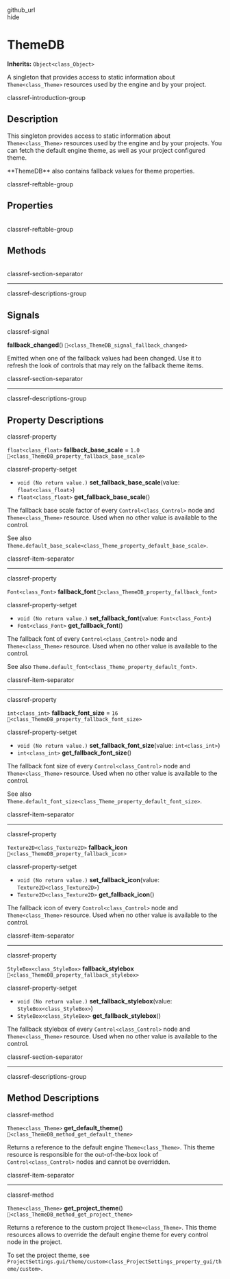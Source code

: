 github\_url  
hide

# ThemeDB

**Inherits:** `Object<class_Object>`

A singleton that provides access to static information about
`Theme<class_Theme>` resources used by the engine and by your project.

classref-introduction-group

## Description

This singleton provides access to static information about
`Theme<class_Theme>` resources used by the engine and by your projects.
You can fetch the default engine theme, as well as your project
configured theme.

\*\*ThemeDB\*\* also contains fallback values for theme properties.

classref-reftable-group

## Properties

<table>
<tbody>
<tr>
</tr>
<tr>
</tr>
<tr>
</tr>
<tr>
</tr>
<tr>
</tr>
</tbody>
</table>

classref-reftable-group

## Methods

<table>
<tbody>
<tr>
</tr>
<tr>
</tr>
</tbody>
</table>

classref-section-separator

------------------------------------------------------------------------

classref-descriptions-group

## Signals

classref-signal

**fallback\_changed**() `🔗<class_ThemeDB_signal_fallback_changed>`

Emitted when one of the fallback values had been changed. Use it to
refresh the look of controls that may rely on the fallback theme items.

classref-section-separator

------------------------------------------------------------------------

classref-descriptions-group

## Property Descriptions

classref-property

`float<class_float>` **fallback\_base\_scale** = `1.0`
`🔗<class_ThemeDB_property_fallback_base_scale>`

classref-property-setget

-   `void (No return value.)` **set\_fallback\_base\_scale**(value:
    `float<class_float>`)
-   `float<class_float>` **get\_fallback\_base\_scale**()

The fallback base scale factor of every `Control<class_Control>` node
and `Theme<class_Theme>` resource. Used when no other value is available
to the control.

See also
`Theme.default_base_scale<class_Theme_property_default_base_scale>`.

classref-item-separator

------------------------------------------------------------------------

classref-property

`Font<class_Font>` **fallback\_font**
`🔗<class_ThemeDB_property_fallback_font>`

classref-property-setget

-   `void (No return value.)` **set\_fallback\_font**(value:
    `Font<class_Font>`)
-   `Font<class_Font>` **get\_fallback\_font**()

The fallback font of every `Control<class_Control>` node and
`Theme<class_Theme>` resource. Used when no other value is available to
the control.

See also `Theme.default_font<class_Theme_property_default_font>`.

classref-item-separator

------------------------------------------------------------------------

classref-property

`int<class_int>` **fallback\_font\_size** = `16`
`🔗<class_ThemeDB_property_fallback_font_size>`

classref-property-setget

-   `void (No return value.)` **set\_fallback\_font\_size**(value:
    `int<class_int>`)
-   `int<class_int>` **get\_fallback\_font\_size**()

The fallback font size of every `Control<class_Control>` node and
`Theme<class_Theme>` resource. Used when no other value is available to
the control.

See also
`Theme.default_font_size<class_Theme_property_default_font_size>`.

classref-item-separator

------------------------------------------------------------------------

classref-property

`Texture2D<class_Texture2D>` **fallback\_icon**
`🔗<class_ThemeDB_property_fallback_icon>`

classref-property-setget

-   `void (No return value.)` **set\_fallback\_icon**(value:
    `Texture2D<class_Texture2D>`)
-   `Texture2D<class_Texture2D>` **get\_fallback\_icon**()

The fallback icon of every `Control<class_Control>` node and
`Theme<class_Theme>` resource. Used when no other value is available to
the control.

classref-item-separator

------------------------------------------------------------------------

classref-property

`StyleBox<class_StyleBox>` **fallback\_stylebox**
`🔗<class_ThemeDB_property_fallback_stylebox>`

classref-property-setget

-   `void (No return value.)` **set\_fallback\_stylebox**(value:
    `StyleBox<class_StyleBox>`)
-   `StyleBox<class_StyleBox>` **get\_fallback\_stylebox**()

The fallback stylebox of every `Control<class_Control>` node and
`Theme<class_Theme>` resource. Used when no other value is available to
the control.

classref-section-separator

------------------------------------------------------------------------

classref-descriptions-group

## Method Descriptions

classref-method

`Theme<class_Theme>` **get\_default\_theme**()
`🔗<class_ThemeDB_method_get_default_theme>`

Returns a reference to the default engine `Theme<class_Theme>`. This
theme resource is responsible for the out-of-the-box look of
`Control<class_Control>` nodes and cannot be overridden.

classref-item-separator

------------------------------------------------------------------------

classref-method

`Theme<class_Theme>` **get\_project\_theme**()
`🔗<class_ThemeDB_method_get_project_theme>`

Returns a reference to the custom project `Theme<class_Theme>`. This
theme resources allows to override the default engine theme for every
control node in the project.

To set the project theme, see
`ProjectSettings.gui/theme/custom<class_ProjectSettings_property_gui/theme/custom>`.
